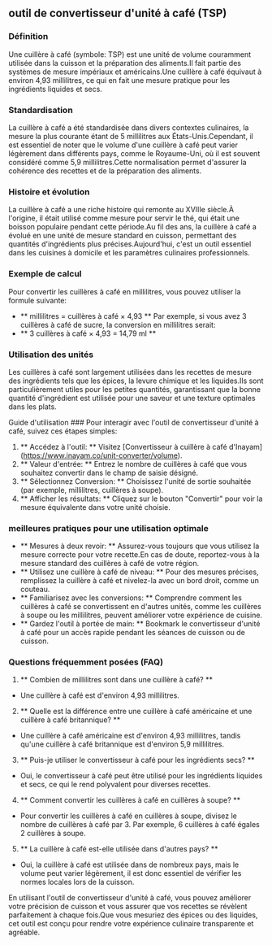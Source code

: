 ## outil de convertisseur d'unité à café (TSP)

### Définition
Une cuillère à café (symbole: TSP) est une unité de volume couramment utilisée dans la cuisson et la préparation des aliments.Il fait partie des systèmes de mesure impériaux et américains.Une cuillère à café équivaut à environ 4,93 millilitres, ce qui en fait une mesure pratique pour les ingrédients liquides et secs.

### Standardisation
La cuillère à café a été standardisée dans divers contextes culinaires, la mesure la plus courante étant de 5 millilitres aux États-Unis.Cependant, il est essentiel de noter que le volume d'une cuillère à café peut varier légèrement dans différents pays, comme le Royaume-Uni, où il est souvent considéré comme 5,9 millilitres.Cette normalisation permet d'assurer la cohérence des recettes et de la préparation des aliments.

### Histoire et évolution
La cuillère à café a une riche histoire qui remonte au XVIIIe siècle.À l'origine, il était utilisé comme mesure pour servir le thé, qui était une boisson populaire pendant cette période.Au fil des ans, la cuillère à café a évolué en une unité de mesure standard en cuisson, permettant des quantités d'ingrédients plus précises.Aujourd'hui, c'est un outil essentiel dans les cuisines à domicile et les paramètres culinaires professionnels.

### Exemple de calcul
Pour convertir les cuillères à café en millilitres, vous pouvez utiliser la formule suivante:
- ** millilitres = cuillères à café × 4,93 **
Par exemple, si vous avez 3 cuillères à café de sucre, la conversion en millilitres serait:
- ** 3 cuillères à café × 4,93 = 14,79 ml **

### Utilisation des unités
Les cuillères à café sont largement utilisées dans les recettes de mesure des ingrédients tels que les épices, la levure chimique et les liquides.Ils sont particulièrement utiles pour les petites quantités, garantissant que la bonne quantité d'ingrédient est utilisée pour une saveur et une texture optimales dans les plats.

Guide d'utilisation ###
Pour interagir avec l'outil de convertisseur d'unité à café, suivez ces étapes simples:
1. ** Accédez à l'outil: ** Visitez [Convertisseur à cuillère à café d'Inayam] (https://www.inayam.co/unit-converter/volume).
2. ** Valeur d'entrée: ** Entrez le nombre de cuillères à café que vous souhaitez convertir dans le champ de saisie désigné.
3. ** Sélectionnez Conversion: ** Choisissez l'unité de sortie souhaitée (par exemple, millilitres, cuillères à soupe).
4. ** Afficher les résultats: ** Cliquez sur le bouton "Convertir" pour voir la mesure équivalente dans votre unité choisie.

### meilleures pratiques pour une utilisation optimale
- ** Mesures à deux revoir: ** Assurez-vous toujours que vous utilisez la mesure correcte pour votre recette.En cas de doute, reportez-vous à la mesure standard des cuillères à café de votre région.
- ** Utilisez une cuillère à café de niveau: ** Pour des mesures précises, remplissez la cuillère à café et nivelez-la avec un bord droit, comme un couteau.
- ** Familiarisez avec les conversions: ** Comprendre comment les cuillères à café se convertissent en d'autres unités, comme les cuillères à soupe ou les millilitres, peuvent améliorer votre expérience de cuisine.
- ** Gardez l'outil à portée de main: ** Bookmark le convertisseur d'unité à café pour un accès rapide pendant les séances de cuisson ou de cuisson.

### Questions fréquemment posées (FAQ)

1. ** Combien de millilitres sont dans une cuillère à café? **
- Une cuillère à café est d'environ 4,93 millilitres.

2. ** Quelle est la différence entre une cuillère à café américaine et une cuillère à café britannique? **
- Une cuillère à café américaine est d'environ 4,93 millilitres, tandis qu'une cuillère à café britannique est d'environ 5,9 millilitres.

3. ** Puis-je utiliser le convertisseur à café pour les ingrédients secs? **
- Oui, le convertisseur à café peut être utilisé pour les ingrédients liquides et secs, ce qui le rend polyvalent pour diverses recettes.

4. ** Comment convertir les cuillères à café en cuillères à soupe? **
- Pour convertir les cuillères à café en cuillères à soupe, divisez le nombre de cuillères à café par 3. Par exemple, 6 cuillères à café égales 2 cuillères à soupe.

5. ** La cuillère à café est-elle utilisée dans d'autres pays? **
- Oui, la cuillère à café est utilisée dans de nombreux pays, mais le volume peut varier légèrement, il est donc essentiel de vérifier les normes locales lors de la cuisson.

En utilisant l'outil de convertisseur d'unité à café, vous pouvez améliorer votre précision de cuisson et vous assurer que vos recettes se révèlent parfaitement à chaque fois.Que vous mesuriez des épices ou des liquides, cet outil est conçu pour rendre votre expérience culinaire transparente et agréable.